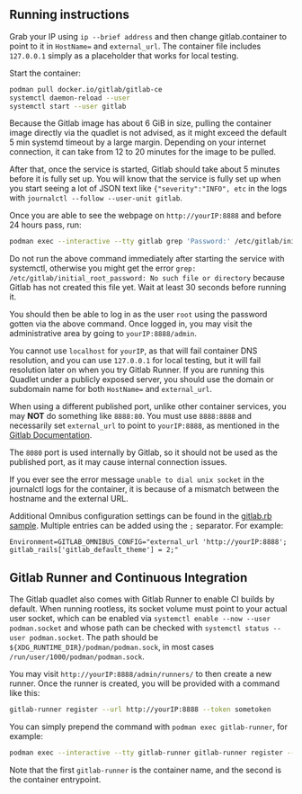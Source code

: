 ## Running instructions

Grab your IP using `ip --brief address` and then change gitlab.container to
point to it in `HostName=` and `external_url`. The container file includes
`127.0.0.1` simply as a placeholder that works for local testing.

Start the container:

```bash
podman pull docker.io/gitlab/gitlab-ce
systemctl daemon-reload --user
systemctl start --user gitlab
```

Because the Gitlab image has about 6 GiB in size, pulling the container image
directly via the quadlet is not advised, as it might exceed the default 5 min
systemd timeout by a large margin. Depending on your internet connection,
it can take from 12 to 20 minutes for the image to be pulled.

After that, once the service is started, Gitlab should take about 5 minutes
before it is fully set up. You will know that the service is fully set up when
you start seeing a lot of JSON text like `{"severity":"INFO", etc` in the logs
with `journalctl --follow --user-unit gitlab`.

Once you are able to see the webpage on
`http://yourIP:8888` and before 24 hours pass, run:

```bash
podman exec --interactive --tty gitlab grep 'Password:' /etc/gitlab/initial_root_password
```

Do not run the above command immediately after starting the service with
systemctl, otherwise you might get the error
`grep: /etc/gitlab/initial_root_password: No such file or directory`
because Gitlab has not created this file yet.
Wait at least 30 seconds before running it.

You should then be able to log in as the user `root` using the password gotten
via the above command.
Once logged in, you may visit the administrative area by going to
`yourIP:8888/admin`.

You cannot use `localhost` for `yourIP`, as that will fail container DNS
resolution, and you can use `127.0.0.1` for local testing, but it will fail
resolution later on when you try Gitlab Runner. If you are running this Quadlet
under a publicly exposed server, you should use the domain or subdomain name
for both `HostName=` and `external_url`.

When using a different published port, unlike other container services,
you may **NOT** do something like `8888:80`. You must use `8888:8888` and
necessarily set `external_url` to point to `yourIP:8888`, as mentioned in the
[Gitlab Documentation](https://docs.gitlab.com/ee/install/docker.html#expose-gitlab-on-different-ports).

The `8080` port is used internally by Gitlab, so it should not be used as the
published port, as it may cause internal connection issues.

If you ever see the error message `unable to dial unix socket` in the journalctl
logs for the container, it is because of a mismatch between the hostname and
the external URL.

Additional Omnibus configuration settings can be found in the
[gitlab.rb sample](https://gitlab.com/gitlab-org/omnibus-gitlab/blob/master/files/gitlab-config-template/gitlab.rb.template).
Multiple entries can be added using the `;` separator. For example:

```
Environment=GITLAB_OMNIBUS_CONFIG="external_url 'http://yourIP:8888'; gitlab_rails['gitlab_default_theme'] = 2;"
```

## Gitlab Runner and Continuous Integration

The Gitlab quadlet also comes with Gitlab Runner to enable CI builds by default.
When running rootless, its socket volume must point to your actual user socket,
which can be enabled via `systemctl enable --now --user podman.socket` and
whose path can be checked with `systemctl status --user podman.socket`.
The path should be `${XDG_RUNTIME_DIR}/podman/podman.sock`, in most cases
`/run/user/1000/podman/podman.sock`.

You may visit `http://yourIP:8888/admin/runners/` to then create a new runner.
Once the runner is created, you will be provided with a command like this:

```bash
gitlab-runner register --url http://yourIP:8888 --token sometoken
```

You can simply prepend the command with `podman exec gitlab-runner`, for example:

```bash
podman exec --interactive --tty gitlab-runner gitlab-runner register --url http://yourIP:8888 --token sometoken
```

Note that the first `gitlab-runner` is the container name, and the second is
the container entrypoint.
